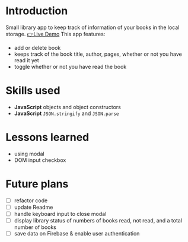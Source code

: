 # Introduction
Small library app to keep track of information of your books in the local storage.
[👉Live Demo]()
This app features: 
- add or delete book
- keeps track of the book title, author, pages, whether or not you have read it yet
- toggle whether or not you have read the book
# Skills used
- **JavaScript** objects and object constructors
- **JavaScript** ```JSON.stringify``` and ```JSON.parse```
# Lessons learned
- using modal
- DOM input checkbox
# Future plans
- [ ] refactor code
- [ ] update Readme
- [ ] handle keyboard input to close modal
- [ ] display library status of numbers of books read, not read, and a total number of books
- [ ] save data on Firebase & enable user authentication
